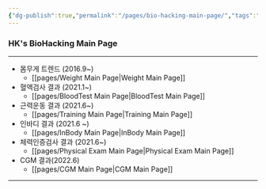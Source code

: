 ```yaml
---
{"dg-publish":true,"permalink":"/pages/bio-hacking-main-page/","tags":"gardenEntry","dgHomeLink":true,"dgPassFrontmatter":false}
---
```



### HK's BioHacking Main Page




<div style="page-break-after: always;"></div>

---


- 몸무게 트렌드 (2016.9~)
	- [[pages/Weight Main Page|Weight Main Page]]
- 혈액검사 결과 (2021.1~)
	- [[pages/BloodTest Main Page|BloodTest Main Page]]
- 근력운동 결과 (2021.6~)
	- [[pages/Training Main Page|Training Main Page]]
- 인바디 결과 (2021.6 ~)
	- [[pages/InBody Main Page|InBody Main Page]]
- 체력인증검사 결과 (2021.6~)
	- [[pages/Physical Exam Main Page|Physical Exam Main Page]]
- CGM 결과(2022.6)
	- [[pages/CGM Main Page|CGM Main Page]]


<div style="page-break-after: always;"></div>

---








